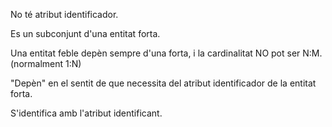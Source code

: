 No té atribut identificador.

Es un subconjunt d'una entitat forta.

Una entitat feble depèn sempre d'una forta, i la cardinalitat NO pot ser N:M. (normalment 1:N)

"Depèn" en el sentit de que necessita del atribut identificador de la entitat forta.

S'identifica amb l'atribut identificant.
